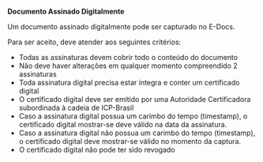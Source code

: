 **Documento Assinado Digitalmente**

Um documento assinado digitalmente pode ser capturado no E-Docs.

Para ser aceito, deve atender aos seguintes critérios:

* Todas as assinaturas devem cobrir todo o conteúdo do documento
* Não deve haver alterações em qualquer momento compreendido 2 assinaturas
* Toda assinatura digital precisa estar íntegra e conter um certificado digital
* O certificado digital deve ser emitido por uma Autoridade Certificadora subordinada à cadeia de ICP-Brasil
* Caso a assinatura digital possua um carimbo do tempo (timestamp), o certificado digital mostrar-se deve válido na data da assinatura.
* Caso a assinatura digital não possua um carimbo do tempo (timestamp), o certificado digital deve mostrar-se válido no momento da captura.
* O certificado digital não pode ter sido revogado
